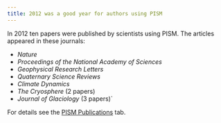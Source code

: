 ```yaml
---
title: 2012 was a good year for authors using PISM
---
```


In 2012 ten papers were published by scientists using PISM. The articles
appeared in these journals:

* *Nature*
* *Proceedings of the National Academy of Sciences*
* *Geophysical Research Letters*
* *Quaternary Science Reviews*
* *Climate Dynamics*
* *The Cryosphere* (2 papers)
* *Journal of Glaciology* (3 papers)`

For details see the [PISM Publications](/publications/) tab.
